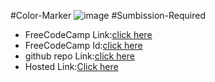 #Color-Marker
![image](https://github.com/namishagurunani/ColorMarker/assets/126158413/badc1dc0-8b9f-45fc-b978-5a74e22227cd)
#Sumbission-Required
- FreeCodeCamp Link:[click here](https://www.freecodecamp.org/learn/2022/responsive-web-design/learn-css-colors-by-building-a-set-of-colored-markers/step-94)
- FreeCodeCamp Id:[click here](https://www.freecodecamp.org/namisha_gurunani)
- github repo Link:[click here](https://github.com/namishagurunani/ColorMarker)
- Hosted Link:[Click here](https://namishagurunani.github.io/ColorMarker/)
